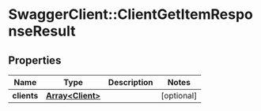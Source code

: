 # SwaggerClient::ClientGetItemResponseResult

## Properties
Name | Type | Description | Notes
------------ | ------------- | ------------- | -------------
**clients** | [**Array&lt;Client&gt;**](Client.md) |  | [optional] 


